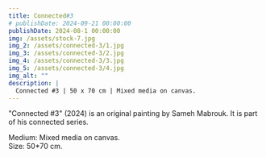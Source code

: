 ```yaml
---
title: Connected#3
# publishDate: 2024-09-21 00:00:00
publishDate: 2024-08-1 00:00:00
img: /assets/stock-7.jpg
img_2: /assets/connected-3/1.jpg
img_3: /assets/connected-3/2.jpg
img_4: /assets/connected-3/3.jpg
img_5: /assets/connected-3/4.jpg
img_alt: ""
description: |
  Connected #3 | 50 x 70 cm | Mixed media on canvas.
---
```


"Connected #3" (2024) is an original painting by Sameh Mabrouk. It is part of his connected series.

Medium: Mixed media on canvas.\
Size: 50*70 cm.

<!-- Original Artwork
Hand-signed by the artist -->